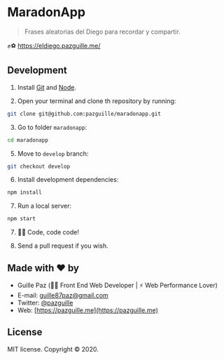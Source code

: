 # MaradonApp

> Frases aleatorias del Diego para recordar y compartir.

✊⚽️ https://eldiego.pazguille.me/

## Development

1. Install [Git](http://git-scm.com/) and [Node](http://nodejs.org/).

2. Open your terminal and clone th repository by running:

```sh
git clone git@github.com:pazguille/maradonapp.git
```

3. Go to folder `maradonapp`:

```sh
cd maradonapp
```

5. Move to `develop` branch:

```sh
git checkout develop
```

6. Install development dependencies:

```sh
npm install
```

7. Run a local server:

```sh
npm start
```

7. 👨‍💻 Code, code code!

8. Send a pull request if you wish.

## Made with ❤ by

- Guille Paz (👨‍💻 Front End Web Developer | ⚡️ Web Performance Lover)
- E-mail: [guille87paz@gmail.com](mailto:guille87paz@gmail.com)
- Twitter: [@pazguille](https://twitter.com/pazguille)
- Web: [https://pazguille.me](https://pazguille.me)

## License

MIT license. Copyright © 2020.
